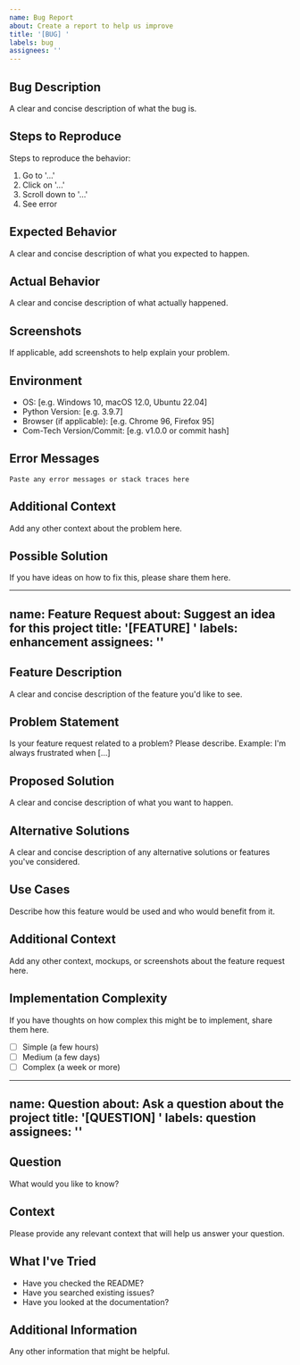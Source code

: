 ```yaml
---
name: Bug Report
about: Create a report to help us improve
title: '[BUG] '
labels: bug
assignees: ''
---
```


## Bug Description
A clear and concise description of what the bug is.

## Steps to Reproduce
Steps to reproduce the behavior:
1. Go to '...'
2. Click on '...'
3. Scroll down to '...'
4. See error

## Expected Behavior
A clear and concise description of what you expected to happen.

## Actual Behavior
A clear and concise description of what actually happened.

## Screenshots
If applicable, add screenshots to help explain your problem.

## Environment
- OS: [e.g. Windows 10, macOS 12.0, Ubuntu 22.04]
- Python Version: [e.g. 3.9.7]
- Browser (if applicable): [e.g. Chrome 96, Firefox 95]
- Com-Tech Version/Commit: [e.g. v1.0.0 or commit hash]

## Error Messages
```
Paste any error messages or stack traces here
```

## Additional Context
Add any other context about the problem here.

## Possible Solution
If you have ideas on how to fix this, please share them here.

---
name: Feature Request
about: Suggest an idea for this project
title: '[FEATURE] '
labels: enhancement
assignees: ''
---

## Feature Description
A clear and concise description of the feature you'd like to see.

## Problem Statement
Is your feature request related to a problem? Please describe.
Example: I'm always frustrated when [...]

## Proposed Solution
A clear and concise description of what you want to happen.

## Alternative Solutions
A clear and concise description of any alternative solutions or features you've considered.

## Use Cases
Describe how this feature would be used and who would benefit from it.

## Additional Context
Add any other context, mockups, or screenshots about the feature request here.

## Implementation Complexity
If you have thoughts on how complex this might be to implement, share them here.
- [ ] Simple (a few hours)
- [ ] Medium (a few days)
- [ ] Complex (a week or more)

---
name: Question
about: Ask a question about the project
title: '[QUESTION] '
labels: question
assignees: ''
---

## Question
What would you like to know?

## Context
Please provide any relevant context that will help us answer your question.

## What I've Tried
- Have you checked the README?
- Have you searched existing issues?
- Have you looked at the documentation?

## Additional Information
Any other information that might be helpful.
